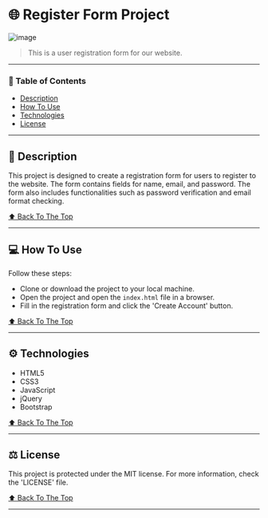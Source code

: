 # 🌐 Register Form Project

![image](https://github.com/somerhussein/web-odev/assets/118013061/2801486c-03d1-420f-99ba-79e75d94f90c)

> This is a user registration form for our website.

---

### 📝 Table of Contents

- [Description](#description)
- [How To Use](#how-to-use)
- [Technologies](#technologies)
- [License](#license)

---

## 🧐 Description

This project is designed to create a registration form for users to register to the website. The form contains fields for name, email, and password. The form also includes functionalities such as password verification and email format checking.

[⬆ Back To The Top](#table-of-contents)

---

## 💻 How To Use

Follow these steps:

- Clone or download the project to your local machine.
- Open the project and open the `index.html` file in a browser.
- Fill in the registration form and click the 'Create Account' button.

[⬆ Back To The Top](#table-of-contents)

---

## ⚙️ Technologies

- HTML5
- CSS3
- JavaScript
- jQuery
- Bootstrap

[⬆ Back To The Top](#table-of-contents)

---

## ⚖️ License

This project is protected under the MIT license. For more information, check the 'LICENSE' file.

[⬆ Back To The Top](#table-of-contents)

---
